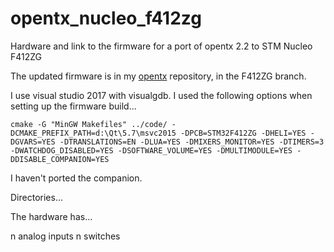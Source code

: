 # opentx_nucleo_f412zg

Hardware and link to the firmware for a port of opentx 2.2 to STM Nucleo F412ZG

The updated firmware is in my [opentx](/ftkalcevic/opentx/tree/F412ZG) repository, in the F412ZG branch.

I use visual studio 2017 with visualgdb.  I used the following options when setting up the firmware build...

```
cmake -G "MinGW Makefiles" ../code/ -DCMAKE_PREFIX_PATH=d:\Qt\5.7\msvc2015 -DPCB=STM32F412ZG -DHELI=YES -DGVARS=YES -DTRANSLATIONS=EN -DLUA=YES -DMIXERS_MONITOR=YES -DTIMERS=3 -DWATCHDOG_DISABLED=YES -DSOFTWARE_VOLUME=YES -DMULTIMODULE=YES -DDISABLE_COMPANION=YES
```

I haven't ported the companion.

Directories...

The hardware has...

n analog inputs
n switches


